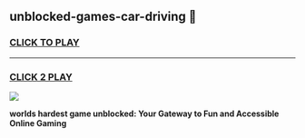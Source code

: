 
## unblocked-games-car-driving 👋
<h3>
<a href="https://premium.freeplayer.one?title=unblocked-games-car-driving&ref=14F">CLICK TO PLAY</a></h3>
<hr>

<h3>
<a href="https://premium.freeplayer.one?title=unblocked-games-car-driving&ref=14F">CLICK 2 PLAY</a>
  
</h3>

<a href="https://premium.freeplayer.one?title=unblocked-games-car-driving&ref=12F/"><img src="https://clearcache.store/games.png"></a>


**worlds hardest game unblocked: Your Gateway to Fun and Accessible Online Gaming**
